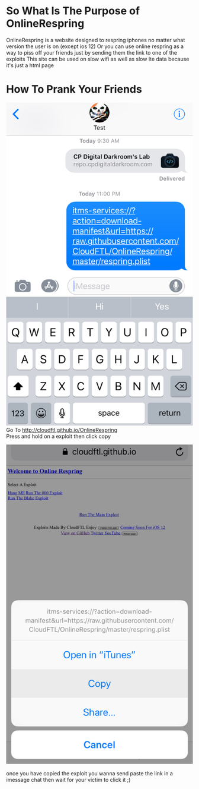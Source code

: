 # So What Is The Purpose of OnlineRespring 
OnlineRespring is a website designed to respring iphones no matter what version the user is on (except ios 12)
Or you can use online respring as a way to piss off your friends just by sending them the link to one of the exploits
This site can be used on slow wifi as well as slow lte data because it's just a html page

# How To Prank Your Friends 

![alt text](screenshots/IMG_E0058.JPG "PrankExapme")
Go To http://cloudftl.github.io/OnlineRespring  
Press and hold on a exploit then click copy

![alt text](screenshots/IMG_E0059.JPG "HowTo")

once you have copied the exploit you wanna send paste the link in a imessage chat
then wait for your victim to click it ;)

